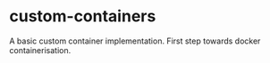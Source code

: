 # custom-containers
A basic custom container implementation. First step towards docker containerisation.
